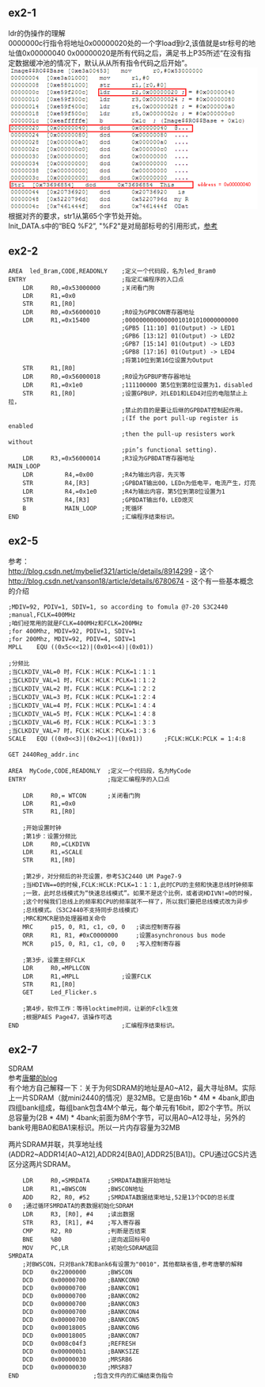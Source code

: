 ex2-1
----
ldr的伪操作的理解  
0000000c行指令将地址0x00000020处的一个字load到r2,该值就是str标号的地址值0x00000040
0x00000020是所有代码之后，满足书上P35所述“在没有指定数据缓冲池的情况下，默认从从所有指令代码之后开始”。  
![](./ex2.1-1.PNG)  
根据对齐的要求，str1从第65个字节处开始。  
Init_DATA.s中的“BEQ %F2”, "%F2"是对局部标号的引用形式，[参考](http://www.cnblogs.com/hoys/archive/2010/12/01/1892578.html)  


ex2-2
----
	AREA  led_Bram,CODE,READONLY	;定义一个代码段，名为led_Bram0
	ENTRY							;指定汇编程序的入口点
		LDR		R0,=0x53000000		;关闭看门狗
		LDR		R1,=0x0
		STR		R1,[R0]
		LDR		R0,=0x56000010		;R0设为GPBCON寄存器地址
		LDR     R1,=0x15400			;00000000000000010101010000000000
									;GPB5 [11:10] 01(Output) -> LED1
									;GPB6 [13:12] 01(Output) -> LED2
									;GPB7 [15:14] 01(Output) -> LED3
									;GPB8 [17:16] 01(Output) -> LED4
									;将第10位到第16位设置为Output
		STR		R1,[R0]
		LDR		R0,=0x56000018		;R0设为GPBUP寄存器地址
		LDR     R1,=0x1e0			;111100000 第5位到第8位设置为1，disabled
		STR    	R1,[R0]             ;设置GPBUP，对LED1和LED4对应的电阻禁止上拉，
									;禁止的目的是要让后继的GPBDAT控制起作用。
									;(If the port pull-up register is enabled
									;then the pull-up resisters work without
									;pin’s functional setting).
		LDR		R3,=0x56000014		;R3设为GPBDAT寄存器地址
	MAIN_LOOP
		LDR     	R4,=0x00		;R4为输出内容，先灭等
		STR     	R4,[R3]			;GPBDAT输出00，LEDn为低电平，电流产生，灯亮
		LDR     	R4,=0x1e0		;R4为输出内容，第5位到第8位设置为1
		STR     	R4,[R3]			;GPBDAT输出f0，LED熄灭
		B       	MAIN_LOOP		;死循环
	END								;汇编程序结束标识。

ex2-5  
----
参考：  
http://blog.csdn.net/mybelief321/article/details/8914299 - 这个
http://blog.csdn.net/vanson18/article/details/6780674 - 这个有一些基本概念的介绍

	;MDIV=92, PDIV=1, SDIV=1, so according to fomula @7-20 S3C2440
	;manual,FCLK=400MHz
	;咱们经常用的就是FCLK=400MHz和FCLK=200MHz
	;for 400Mhz, MDIV=92, PDIV=1, SDIV=1
	;for 200Mhz, MDIV=92, PDIV=4, SDIV=1
    MPLL	EQU	((0x5c<<12)|(0x01<<4)|(0x01))
	
	;分频比
	;当CLKDIV_VAL=0 时，FCLK：HCLK：PCLK=1：1：1
	;当CLKDIV_VAL=1 时，FCLK：HCLK：PCLK=1：1：2
	;当CLKDIV_VAL=2 时，FCLK：HCLK：PCLK=1：2：2
	;当CLKDIV_VAL=3 时，FCLK：HCLK：PCLK=1：2：4
	;当CLKDIV_VAL=4 时，FCLK：HCLK：PCLK=1：4：4
	;当CLKDIV_VAL=5 时，FCLK：HCLK：PCLK=1：4：8
	;当CLKDIV_VAL=6 时，FCLK：HCLK：PCLK=1：3：3
	;当CLKDIV_VAL=7 时，FCLK：HCLK：PCLK=1：3：6	
	SCALE	EQU	((0x0<<3)|(0x2<<1)|(0x01))		;FCLK:HCLK:PCLK = 1:4:8

	GET	2440Reg_addr.inc

	AREA  MyCode,CODE,READONLY	;定义一个代码段，名为MyCode
	ENTRY						;指定汇编程序的入口点

		LDR		R0,= WTCON		;关闭看门狗
		LDR		R1,=0x0
		STR		R1,[R0]

		;开始设置时钟
		;第1步：设置分频比
		LDR		R0,=CLKDIVN
		LDR		R1,=SCALE			
		STR		R1,[R0]

		;第2步，对分频后的补充设置，参考S3C2440 UM Page7-9
		;当HDIVN==0的时候,FCLK:HCLK:PCLK=1：1：1,此时CPU的主频和快速总线时钟频率
		;一致，此时总线模式为“快速总线模式”。如果不是这个比例，或者说HDIVN!=0的时候，
		;这个时候我们总线上的频率和CPU的频率就不一样了，所以我们要把总线模式改为异步
		;总线模式。（S3C2440不支持同步总线模式）
		;MRC和MCR是协处理器相关命令
		MRC    	p15, 0, R1, c1, c0, 0	;读出控制寄存器
		ORR    	R1, R1, #0xC0000000		;设置asynchronous bus mode
    	MCR    	p15, 0, R1, c1, c0, 0	;写入控制寄存器

		;第3步，设置主频FCLK
		LDR		R0,=MPLLCON
		LDR		R1,=MPLL			;设置FCLK
		STR		R1,[R0]
		GET		Led_Flicker.s

		;第4步，软件工作：等待locktime时间，让新的Fclk生效
		;根据PAES Page47，该操作可选
	END								;汇编程序结束标识。

ex2-7 
----
SDRAM  
参考[唐攀的blog](http://blog.csdn.net/mr_raptor/article/details/6555786)  
有个地方自己解释一下：关于为何SDRAM的地址是A0~A12，最大寻址8M。实际上一片SDRAM（就mini2440的情况）是32MB。它是由16b * 4M * 4bank,即由四组bank组成，每组bank包含4M个单元，每个单元有16bit，即2个字节。所以总容量为(2B * 4M) * 4bank;前面为8M个字节，可以用A0~A12寻址，另外的bank号用BA0和BA1来标识。所以一片内存容量为32MB  

两片SDRAM并联，共享地址线(ADDR2~ADDR14[A0~A12],ADDR24[BA0],ADDR25[BA1])。CPU通过GCS片选区分这两片SDRAM。  

		LDR 	R0,=SMRDATA		;SMRDATA数据开始地址
		LDR 	R1,=BWSCON    	;BWSCON地址
		ADD    	R2, R0, #52   	;SMRDATA数据结束地址,52是13个DCD的总长度
	0	;通过循环SMRDATA的表数据初始化SDRAM
		LDR 	R3, [R0], #4	;读出数据
		STR    	R3, [R1], #4	;写入寄存器
		CMP    	R2, R0 			;判断是否结束
		BNE    	%B0				;逆向返回标号0
		MOV		PC,LR			;初始化SDRAM返回
	SMRDATA
		;对BWSCON，只对Bank7和Bank6有设置为"0010"，其他都缺省值,参考唐攀的解释
    	DCD 	0x22000000		;BWSCON
		DCD    	0x00000700     	;BANKCON0
    	DCD    	0x00000700     	;BANKCON1
     	DCD    	0x00000700     	;BANKCON2
     	DCD    	0x00000700     	;BANKCON3  
    	DCD    	0x00000700     	;BANKCON4
    	DCD    	0x00000700     	;BANKCON5
    	DCD    	0x00018005      ;BANKCON6
    	DCD    	0x00018005     	;BANKCON7
    	DCD    	0x008c04f3      ;REFRESH
    	DCD    	0x000000b1      ;BANKSIZE
    	DCD    	0x00000030     	;MRSRB6
    	DCD   	0x00000030     	;MRSRB7
	END						;包含文件内的汇编结束伪指令



